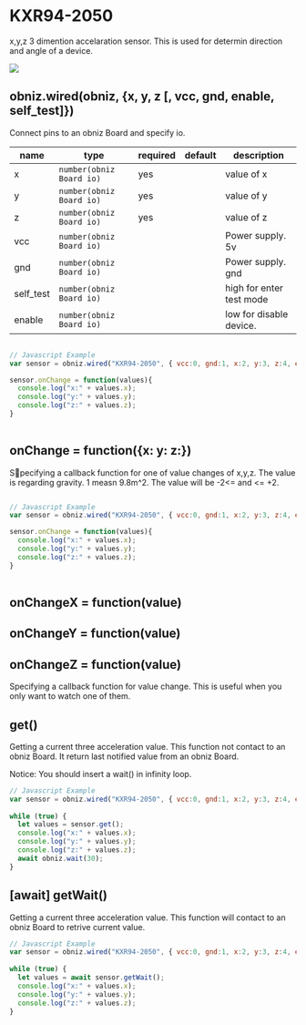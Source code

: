 # KXR94-2050

x,y,z 3 dimention accelaration sensor.
This is used for determin direction and angle of a device.

![](image.jpg)


## obniz.wired(obniz, {x, y, z [, vcc, gnd, enable, self_test]})

Connect pins to an obniz Board and specify io.

| name      | type                     | required | default | description              |
|-----------|--------------------------|----------|---------|--------------------------|
| x         | `number(obniz Board io)` | yes      | &nbsp;  | value of x               |
| y         | `number(obniz Board io)` | yes      | &nbsp;  | value of y               |
| z         | `number(obniz Board io)` | yes      | &nbsp;  | value of z               |
| vcc       | `number(obniz Board io)` | &nbsp;   | &nbsp;  | Power supply. 5v         |
| gnd       | `number(obniz Board io)` | &nbsp;   | &nbsp;  | Power supply. gnd        |
| self_test | `number(obniz Board io)` | &nbsp;   | &nbsp;  | high for enter test mode |
| enable    | `number(obniz Board io)` | &nbsp;   | &nbsp;  | low for disable device.  |

```javascript

// Javascript Example
var sensor = obniz.wired("KXR94-2050", { vcc:0, gnd:1, x:2, y:3, z:4, enable:5, self_test:6 });

sensor.onChange = function(values){
  console.log("x:" + values.x);
  console.log("y:" + values.y);
  console.log("z:" + values.z);
}
   
```

## onChange = function({x: y: z:})

Specifying a callback function for one of value changes of x,y,z.
The value is regarding gravity. 1 measn 9.8m^2. The value will be -2<= and <= +2.

```javascript

// Javascript Example
var sensor = obniz.wired("KXR94-2050", { vcc:0, gnd:1, x:2, y:3, z:4, enable:5, self_test:6 });

sensor.onChange = function(values){
  console.log("x:" + values.x);
  console.log("y:" + values.y);
  console.log("z:" + values.z);
}
   
```

## onChangeX = function(value)

## onChangeY = function(value)

## onChangeZ = function(value)

Specifying a callback function for value change.
This is useful when you only want to watch one of them.

## get()

Getting a current three acceleration value.
This function not contact to an obniz Board. It return last notified value from an obniz Board.

Notice: You should insert a wait() in infinity loop.


```javascript
// Javascript Example
var sensor = obniz.wired("KXR94-2050", { vcc:0, gnd:1, x:2, y:3, z:4, enable:5, self_test:6 });
  
while (true) {
  let values = sensor.get();
  console.log("x:" + values.x);
  console.log("y:" + values.y);
  console.log("z:" + values.z);
  await obniz.wait(30);
}
```


## [await] getWait()

Getting a current three acceleration value.
This function will contact to an obniz Board to retrive current value.

```javascript
// Javascript Example
var sensor = obniz.wired("KXR94-2050", { vcc:0, gnd:1, x:2, y:3, z:4, enable:5, self_test:6 });
  
while (true) {
  let values = await sensor.getWait();
  console.log("x:" + values.x);
  console.log("y:" + values.y);
  console.log("z:" + values.z);
}
```